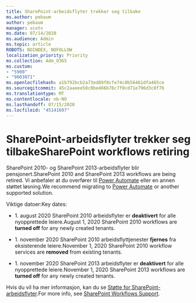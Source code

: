 ```yaml
---
title: SharePoint-arbeidsflyter trekker seg tilbake
ms.author: pebaum
author: pebaum
manager: scotv
ms.date: 07/14/2020
ms.audience: Admin
ms.topic: article
ROBOTS: NOINDEX, NOFOLLOW
localization_priority: Priority
ms.collection: Adm_O365
ms.custom:
- "5900"
- "9003071"
ms.openlocfilehash: a1b792bcb2a73ed89f8cfe74c0b56461dfa465ce
ms.sourcegitcommit: 45c2aaeee58c0be466b76c7f0cd71e796d3c8f76
ms.translationtype: MT
ms.contentlocale: nb-NO
ms.lasthandoff: 07/15/2020
ms.locfileid: "45141697"
---
```

# <a name="sharepoint-workflows-retiring"></a><span data-ttu-id="bae3a-102">SharePoint-arbeidsflyter trekker seg tilbake</span><span class="sxs-lookup"><span data-stu-id="bae3a-102">SharePoint workflows retiring</span></span>

<span data-ttu-id="bae3a-103">SharePoint 2010- og SharePoint 2013-arbeidsflyter blir pensjonert.</span><span class="sxs-lookup"><span data-stu-id="bae3a-103">SharePoint 2010 and SharePoint 2013 workflows are being retired.</span></span> <span data-ttu-id="bae3a-104">Vi anbefaler at du overfører til [Power Automate](https://docs.microsoft.com/power-automate/getting-started) eller en annen støttet løsning.</span><span class="sxs-lookup"><span data-stu-id="bae3a-104">We recommend migrating to [Power Automate](https://docs.microsoft.com/power-automate/getting-started) or another supported solution.</span></span> 

<span data-ttu-id="bae3a-105">Viktige datoer:</span><span class="sxs-lookup"><span data-stu-id="bae3a-105">Key dates:</span></span>

- <span data-ttu-id="bae3a-106">1. august 2020 SharePoint 2010 arbeidsflyter er **deaktivert** for alle nyopprettede leiere.</span><span class="sxs-lookup"><span data-stu-id="bae3a-106">August 1, 2020 SharePoint 2010 workflows are **turned off** for any newly created tenants.</span></span>

- <span data-ttu-id="bae3a-107">1. november 2020 SharePoint 2010 arbeidsflyttjenester **fjernes** fra eksisterende leiere.</span><span class="sxs-lookup"><span data-stu-id="bae3a-107">November 1, 2020 SharePoint 2010 workflow services are **removed** from existing tenants.</span></span>

- <span data-ttu-id="bae3a-108">1. november 2020 SharePoint 2013 arbeidsflyter er **deaktivert** for alle nyopprettede leiere.</span><span class="sxs-lookup"><span data-stu-id="bae3a-108">November 1, 2020 SharePoint 2013 workflows are **turned off** for any newly created tenants.</span></span>

<span data-ttu-id="bae3a-109">Hvis du vil ha mer informasjon, kan du se [Støtte for SharePoint-arbeidsflyter](https://aka.ms/sp-workflows-support).</span><span class="sxs-lookup"><span data-stu-id="bae3a-109">For more info, see [SharePoint Workflows Support](https://aka.ms/sp-workflows-support).</span></span>